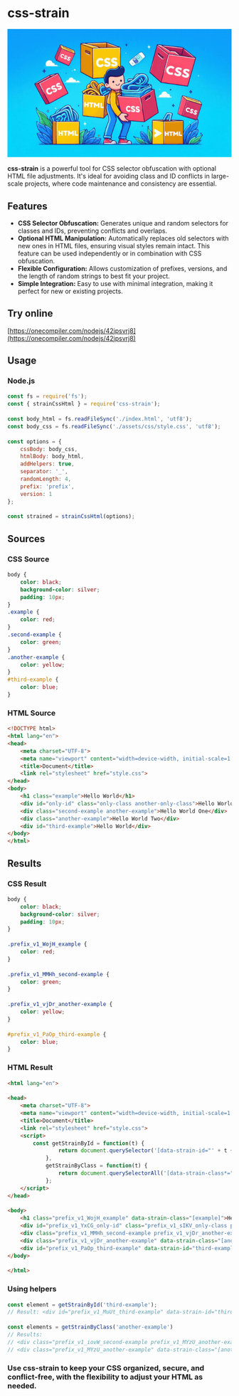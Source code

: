 # css-strain

![Banner](banner.png)

**css-strain** is a powerful tool for CSS selector obfuscation with optional HTML file adjustments. It's ideal for avoiding class and ID conflicts in large-scale projects, where code maintenance and consistency are essential.

## Features

- **CSS Selector Obfuscation:** Generates unique and random selectors for classes and IDs, preventing conflicts and overlaps.
- **Optional HTML Manipulation:** Automatically replaces old selectors with new ones in HTML files, ensuring visual styles remain intact. This feature can be used independently or in combination with CSS obfuscation.
- **Flexible Configuration:** Allows customization of prefixes, versions, and the length of random strings to best fit your project.
- **Simple Integration:** Easy to use with minimal integration, making it perfect for new or existing projects.

## Try online

[https://onecompiler.com/nodejs/42jpsvrj8](https://onecompiler.com/nodejs/42jpsvrj8)

## Usage

### Node.js

```js
const fs = require('fs');
const { strainCssHtml } = require('css-strain');

const body_html = fs.readFileSync('./index.html', 'utf8');
const body_css = fs.readFileSync('./assets/css/style.css', 'utf8');

const options = {
    cssBody: body_css,
    htmlBody: body_html,
    addHelpers: true,
    separator: '_',
    randomLength: 4,
    prefix: 'prefix',
    version: 1
};

const strained = strainCssHtml(options);
```

## Sources

### CSS Source

```css
body {
    color: black;
    background-color: silver;
    padding: 10px;
}
.example {
    color: red;
}
.second-example {
    color: green;
}
.another-example {
    color: yellow;
}
#third-example {
    color: blue;
}
```

### HTML Source

```html
<!DOCTYPE html>
<html lang="en">
<head>
    <meta charset="UTF-8">
    <meta name="viewport" content="width=device-width, initial-scale=1.0">
    <title>Document</title>
    <link rel="stylesheet" href="style.css">
</head>
<body>
    <h1 class="example">Hello World</h1>
    <div id="only-id" class="only-class another-only-class">Hello World</div>
    <div class="second-example another-example">Hello World One</div>
    <div class="another-example">Hello World Two</div>
    <div id="third-example">Hello World</div>
</body>
</html>
```

## Results

### CSS Result

```css
body {
    color: black;
    background-color: silver;
    padding: 10px;
}

.prefix_v1_WojH_example {
    color: red;
}

.prefix_v1_MMHh_second-example {
    color: green;
}

.prefix_v1_vjDr_another-example {
    color: yellow;
}

#prefix_v1_PaOp_third-example {
    color: blue;
}
```

### HTML Result

```html
<html lang="en">

<head>
    <meta charset="UTF-8">
    <meta name="viewport" content="width=device-width, initial-scale=1.0">
    <title>Document</title>
    <link rel="stylesheet" href="style.css">
    <script>
        const getStrainById = function(t) {
                return document.querySelector('[data-strain-id="' + t + '"]')
            },
            getStrainByClass = function(t) {
                return document.querySelectorAll('[data-strain-class*="[' + t + ']"]')
            };
    </script>
</head>

<body>
    <h1 class="prefix_v1_WojH_example" data-strain-class="[example]">Hello World</h1>
    <div id="prefix_v1_YxCG_only-id" class="prefix_v1_sIKV_only-class prefix_v1_ToJk_another-only-class" data-strain-id="only-id" data-strain-class="[only-class][another-only-class]">Hello World</div>
    <div class="prefix_v1_MMHh_second-example prefix_v1_vjDr_another-example" data-strain-class="[second-example][another-example]">Hello World One</div>
    <div class="prefix_v1_vjDr_another-example" data-strain-class="[another-example]">Hello World Two</div>
    <div id="prefix_v1_PaOp_third-example" data-strain-id="third-example">Hello World</div>
</body>

</html>
```

### Using helpers

```js
const element = getStrainById('third-example');
// Result: <div id="prefix_v1_MuUt_third-example" data-strain-id="third-example">Hello World</div>

const elements = getStrainByClass('another-example')
// Results:
// <div class="prefix_v1_iovW_second-example prefix_v1_MYzU_another-example" data-strain-class="[second-example][another-example]">Hello World One</div>
// <div class="prefix_v1_MYzU_another-example" data-strain-class="[another-example]">Hello World Two</div>
```

### Use css-strain to keep your CSS organized, secure, and conflict-free, with the flexibility to adjust your HTML as needed.
